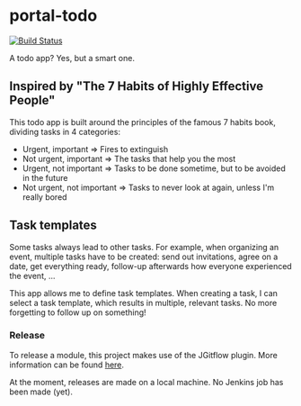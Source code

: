 # portal-todo
[![Build Status](https://server.stijnhooft.be/jenkins/buildStatus/icon?job=portal-todo/master)](https://server.stijnhooft.be/jenkins/job/portal-todo/job/master/)

A todo app? Yes, but a smart one.

## Inspired by "The 7 Habits of Highly Effective People"
This todo app is built around the principles of the famous 7 habits book, dividing tasks in 4 categories:

* Urgent, important             => Fires to extinguish
* Not urgent, important         => The tasks that help you the most
* Urgent, not important         => Tasks to be done sometime, but to be avoided in the future
* Not urgent, not important     => Tasks to never look at again, unless I'm really bored

## Task templates
Some tasks always lead to other tasks.
For example, when organizing an event, multiple tasks have to be created: send out invitations, agree on a date, get everything ready, follow-up afterwards how everyone experienced the event, ...

This app allows me to define task templates. When creating a task, I can select a task template, which results in multiple, relevant tasks.
No more forgetting to follow up on something!

### Release
To release a module, this project makes use of the JGitflow plugin.
More information can be found [here](https://gist.github.com/lemiorhan/97b4f827c08aed58a9d8).

At the moment, releases are made on a local machine. No Jenkins job has been made (yet).